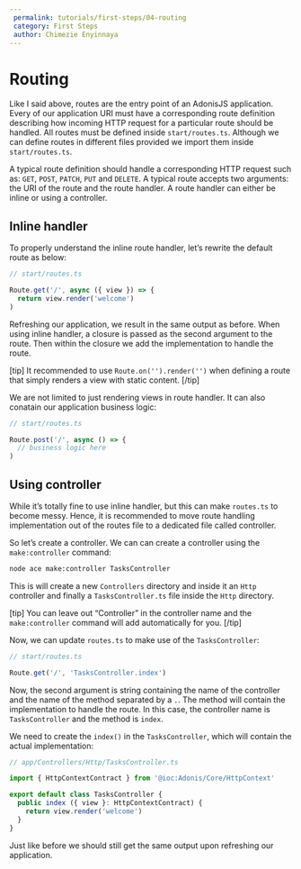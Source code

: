 ```yaml
---
 permalink: tutorials/first-steps/04-routing
 category: First Steps
 author: Chimezie Enyinnaya
---
```


# Routing

Like I said above, routes are the entry point of an AdonisJS application. Every of our application URI must have a corresponding route definition describing how incoming HTTP request for a particular route should be handled. All routes must be defined inside `start/routes.ts`. Although we can define routes in different files provided we import them inside `start/routes.ts`.

A typical route definition should handle a corresponding HTTP request such as: `GET`, `POST`, `PATCH`, `PUT` and `DELETE`. A typical route accepts two arguments: the URI of the route and the route handler. A route handler can either be inline or using a controller.

## Inline handler

To properly understand the inline route handler, let’s rewrite the default route as below:

```ts
// start/routes.ts

Route.get('/', async ({ view }) => {
  return view.render('welcome')
)
```

Refreshing our application, we result in the same output as before. When using inline handler, a closure is passed as the second argument to the route. Then within the closure we add the implementation to handle the route.

[tip]
  It recommended to use `Route.on('').render('')` when defining a route that simply renders a view with static content.
[/tip]

We are not limited to just rendering views in route handler. It can also conatain our application business logic:

```ts
// start/routes.ts

Route.post('/', async () => {
  // business logic here
)
```

## Using controller

While it’s totally fine to use inline handler, but this can make `routes.ts` to become messy. Hence, it is recommended to move route handling implementation out of the routes file to a dedicated file called controller.

So let’s create a controller. We can can create a controller using the `make:controller` command:

```bash
node ace make:controller TasksController
```

This is will create a new `Controllers` directory and inside it an `Http` controller and finally a `TasksController.ts` file inside the `Http` directory.

[tip]
  You can leave out “Controller” in the controller name and the `make:controller` command will add automatically for you.
[/tip]

Now, we can update `routes.ts` to make use of the `TasksController`:

```ts
// start/routes.ts

Route.get('/', 'TasksController.index')
```

Now, the second argument is string containing the name of the controller and the name of the method separated by a `.`. The method will contain the implementation to handle the route. In this case, the controller name is `TasksController` and the method is `index`.

We need to create the `index()` in the `TasksController`, which will contain the actual implementation:

```ts
// app/Controllers/Http/TasksController.ts

import { HttpContextContract } from '@ioc:Adonis/Core/HttpContext'

export default class TasksController {
  public index ({ view }: HttpContextContract) {
    return view.render('welcome')
  }
}
```

Just like before we should still get the same output upon refreshing our application.
